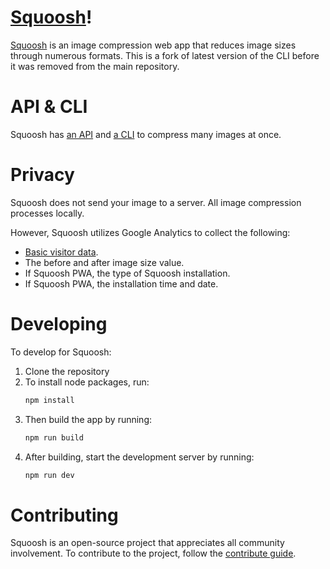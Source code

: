 # [Squoosh]!

[Squoosh] is an image compression web app that reduces image sizes through numerous formats. This is a fork of latest version of the CLI before it was removed from the main repository.

# API & CLI

Squoosh has [an API](https://github.com/GoogleChromeLabs/squoosh/tree/dev/libsquoosh) and [a CLI](https://github.com/GoogleChromeLabs/squoosh/tree/dev/cli) to compress many images at once.

# Privacy

Squoosh does not send your image to a server. All image compression processes locally.

However, Squoosh utilizes Google Analytics to collect the following:

- [Basic visitor data](https://support.google.com/analytics/answer/6004245?ref_topic=2919631).
- The before and after image size value.
- If Squoosh PWA, the type of Squoosh installation.
- If Squoosh PWA, the installation time and date.

# Developing

To develop for Squoosh:

1. Clone the repository
1. To install node packages, run:
   ```sh
   npm install
   ```
1. Then build the app by running:
   ```sh
   npm run build
   ```
1. After building, start the development server by running:
   ```sh
   npm run dev
   ```

# Contributing

Squoosh is an open-source project that appreciates all community involvement. To contribute to the project, follow the [contribute guide](/CONTRIBUTING.md).

[squoosh]: https://squoosh.app
